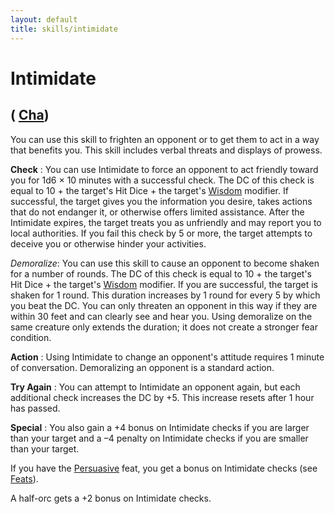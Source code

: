 ```yaml
---
layout: default
title: skills/intimidate
---
```

# Intimidate

## ( [Cha](../gettingStarted#_charisma-new))

You can use this skill to frighten an opponent or to get them to act in a way that benefits you. This skill includes verbal threats and displays of prowess.

**Check** : You can use Intimidate to force an opponent to act friendly toward you for 1d6 × 10 minutes with a successful check. The DC of this check is equal to 10 + the target's Hit Dice + the target's [Wisdom](../gettingStarted#_wisdom) modifier. If successful, the target gives you the information you desire, takes actions that do not endanger it, or otherwise offers limited assistance. After the Intimidate expires, the target treats you as unfriendly and may report you to local authorities. If you fail this check by 5 or more, the target attempts to deceive you or otherwise hinder your activities.

_Demoralize_: You can use this skill to cause an opponent to become shaken for a number of rounds. The DC of this check is equal to 10 + the target's Hit Dice + the target's [Wisdom](../gettingStarted#_wisdom) modifier. If you are successful, the target is shaken for 1 round. This duration increases by 1 round for every 5 by which you beat the DC. You can only threaten an opponent in this way if they are within 30 feet and can clearly see and hear you. Using demoralize on the same creature only extends the duration; it does not create a stronger fear condition.

**Action** : Using Intimidate to change an opponent's attitude requires 1 minute of conversation. Demoralizing an opponent is a standard action.

**Try Again** : You can attempt to Intimidate an opponent again, but each additional check increases the DC by +5. This increase resets after 1 hour has passed.

**Special** : You also gain a +4 bonus on Intimidate checks if you are larger than your target and a –4 penalty on Intimidate checks if you are smaller than your target.

If you have the [Persuasive](../feats#_persuasive) feat, you get a bonus on Intimidate checks (see [Feats](../feats)).

A half-orc gets a +2 bonus on Intimidate checks.

